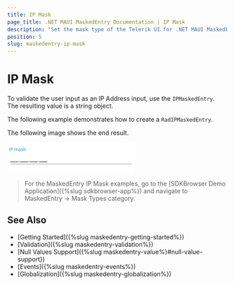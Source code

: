```yaml
---
title: IP Mask
page_title: .NET MAUI MaskedEntry Documentation | IP Mask
description: "Set the mask type of the Telerik UI for .NET MAUI MaskedEntry to validate the expected user input format such as ip."
position: 5
slug: maskedentry-ip-mask
---
```


# IP Mask

To validate the user input as an IP Address input, use the `IPMaskedEntry`. The resulting value is a string object.

The following example demonstrates how to create a `RadIPMaskedEntry`.

<snippet id='ipmaskedentry-xaml' />

The following image shows the end result.

![RadIPMaskedEntry](../images/maskedentry_ip.png)

> For the MaskedEntry IP Mask examples, go to the [SDKBrowser Demo Application]({%slug sdkbrowser-app%}) and navigate to MaskedEntry -> Mask Types category.

## See Also

- [Getting Started]({%slug maskedentry-getting-started%})
- [Validation]({%slug maskedentry-validation%})
- [Null Values Support]({%slug maskedentry-value%}#null-value-support})
- [Events]({%slug maskedentry-events%})
- [Globalization]({%slug maskedentry-globalization%})
